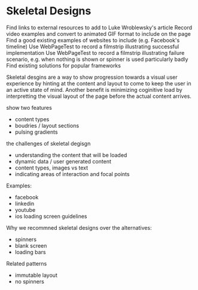 # Skeletal Designs

Find links to external resources to add to Luke Wroblewsky's article
Record video examples and convert to animated GIF format to include on the page
Find a good existing examples of websites to include (e.g. Facebook's timeline)
Use WebPageTest to record a filmstrip illustrating successful implementation
Use WebPageTest to record a filmstrip illustrating failure scenario, e.g. when nothing is shown or spinner is used particularly badly
Find existing solutions for popular frameworks


Skeletal desgins are a way to show progression towards a visual user experience by hinting at the content and layout to come to keep the user in an active state of mind. Another benefit is minimizing coginitive load by interpretting the visual layout of the page before the actual content arrives.

show two features
- content types
- boudries / layout sections
- pulsing gradients

the challenges of skeletal degisgn
- understanding the content that will be loaded
- dynamic data / user generated content 
- content types, images vs text
- indicating areas of interaction and focal points

Examples:
- facebook
- linkedin
- youtube
- ios loading screen guidelines

Why we recommned skeletal designs over the alternatives:
- spinners
- blank screen
- loading bars

Related patterns
- immutable layout
- no spinners